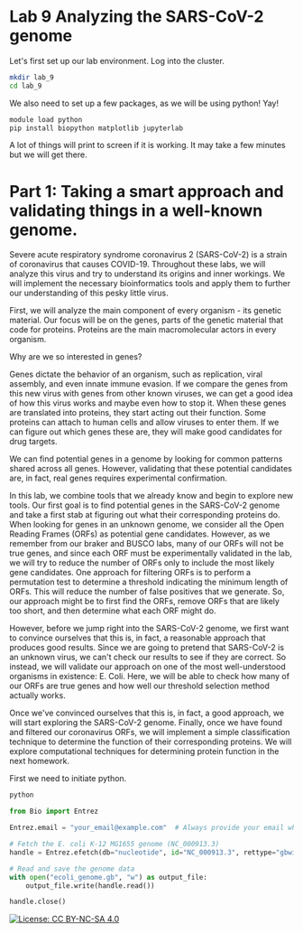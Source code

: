 # Lab 9 Analyzing the SARS-CoV-2 genome

Let's first set up our lab environment. Log into the cluster.

```bash
mkdir lab_9
cd lab_9
```
We also need to set up a few packages, as we will be using python! Yay!

```bash
module load python
pip install biopython matplotlib jupyterlab
```

A lot of things will print to screen if it is working. It may take a few minutes but we will get there.

# Part 1: Taking a smart approach and validating things in a well-known genome.

Severe acute respiratory syndrome coronavirus 2 (SARS-CoV-2) is a strain of coronavirus that causes COVID-19. Throughout these labs, we will analyze this virus and try to understand its origins and inner workings. We will implement the necessary bioinformatics tools and apply them to further our understanding of this pesky little virus.

First, we will analyze the main component of every organism - its genetic material. Our focus will be on the genes, parts of the genetic material that code for proteins. Proteins are the main macromolecular actors in every organism.

Why are we so interested in genes?

Genes dictate the behavior of an organism, such as replication, viral assembly, and even innate immune evasion. If we compare the genes from this new virus with genes from other known viruses, we can get a good idea of how this virus works and maybe even how to stop it. When these genes are translated into proteins, they start acting out their function. Some proteins can attach to human cells and allow viruses to enter them. If we can figure out which genes these are, they will make good candidates for drug targets.

We can find potential genes in a genome by looking for common patterns shared across all genes. However, validating that these potential candidates are, in fact, real genes requires experimental confirmation.

In this lab, we combine tools that we already know and begin to explore new tools. Our first goal is to find potential genes in the SARS-CoV-2 genome and take a first stab at figuring out what their corresponding proteins do. When looking for genes in an unknown genome, we consider all the Open Reading Frames (ORFs) as potential gene candidates. However, as we remember from our braker and BUSCO labs, many of our ORFs will not be true genes, and since each ORF must be experimentally validated in the lab, we will try to reduce the number of ORFs only to include the most likely gene candidates. One approach for filtering ORFs is to perform a permutation test to determine a threshold indicating the minimum length of ORFs. This will reduce the number of false positives that we generate. So, our approach might be to first find the ORFs, remove ORFs that are likely too short, and then determine what each ORF might do.

However, before we jump right into the SARS-CoV-2 genome, we first want to convince ourselves that this is, in fact, a reasonable approach that produces good results. Since we are going to pretend that SARS-CoV-2 is an unknown virus, we can't check our results to see if they are correct. So instead, we will validate our approach on one of the most well-understood organisms in existence: E. Coli. Here, we will be able to check how many of our ORFs are true genes and how well our threshold selection method actually works.

Once we've convinced ourselves that this is, in fact, a good approach, we will start exploring the SARS-CoV-2 genome. Finally, once we have found and filtered our coronavirus ORFs, we will implement a simple classification technique to determine the function of their corresponding proteins. We will explore computational techniques for determining protein function in the next homework.


First we need to initiate python. 
```bash
python
```


```python
from Bio import Entrez

Entrez.email = "your_email@example.com"  # Always provide your email when using Entrez

# Fetch the E. coli K-12 MG1655 genome (NC_000913.3)
handle = Entrez.efetch(db="nucleotide", id="NC_000913.3", rettype="gbwithparts", retmode="text")

# Read and save the genome data
with open("ecoli_genome.gb", "w") as output_file:
    output_file.write(handle.read())

handle.close()
```



[![License: CC BY-NC-SA 4.0](https://licensebuttons.net/l/by-nc-sa/4.0/80x15.png)](https://creativecommons.org/licenses/by-nc-sa/4.0/)
